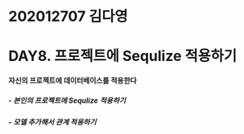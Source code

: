 202012707 김다영
===
DAY8. 프로젝트에 Sequlize 적용하기
===

#### 자신의 프로젝트에 데이터베이스를 적용한다

##### - 본인의 프로젝트에 Sequlize 적용하기

##### - 모델  추가해서 관계 적용하기
